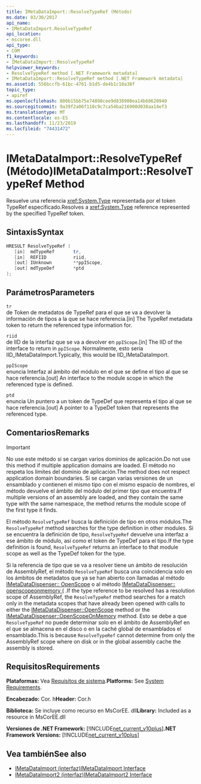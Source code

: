 ```yaml
---
title: IMetaDataImport::ResolveTypeRef (Método)
ms.date: 03/30/2017
api_name:
- IMetaDataImport.ResolveTypeRef
api_location:
- mscoree.dll
api_type:
- COM
f1_keywords:
- IMetaDataImport::ResolveTypeRef
helpviewer_keywords:
- ResolveTypeRef method [.NET Framework metadata]
- IMetaDataImport::ResolveTypeRef method [.NET Framework metadata]
ms.assetid: 556bccfb-61bc-4761-b1d5-de4b1c18a38f
topic_type:
- apiref
ms.openlocfilehash: 800b15bb75e74898cee9d838900ea14b60620940
ms.sourcegitcommit: 9a39f2a06f110c9c7ca54ba216900d038aa14ef3
ms.translationtype: MT
ms.contentlocale: es-ES
ms.lasthandoff: 11/23/2019
ms.locfileid: "74431472"
---
```

# <a name="imetadataimportresolvetyperef-method"></a><span data-ttu-id="d2dda-102">IMetaDataImport::ResolveTypeRef (Método)</span><span class="sxs-lookup"><span data-stu-id="d2dda-102">IMetaDataImport::ResolveTypeRef Method</span></span>
<span data-ttu-id="d2dda-103">Resuelve una referencia <xref:System.Type> representada por el token TypeRef especificado.</span><span class="sxs-lookup"><span data-stu-id="d2dda-103">Resolves a <xref:System.Type> reference represented by the specified TypeRef token.</span></span>  
  
## <a name="syntax"></a><span data-ttu-id="d2dda-104">Sintaxis</span><span class="sxs-lookup"><span data-stu-id="d2dda-104">Syntax</span></span>  
  
```cpp  
HRESULT ResolveTypeRef (  
   [in]  mdTypeRef       tr,  
   [in]  REFIID          riid,  
   [out] IUnknown        **ppIScope,  
   [out] mdTypeDef       *ptd  
);  
```  
  
## <a name="parameters"></a><span data-ttu-id="d2dda-105">Parámetros</span><span class="sxs-lookup"><span data-stu-id="d2dda-105">Parameters</span></span>  
 `tr`  
 <span data-ttu-id="d2dda-106">de Token de metadatos de TypeRef para el que se va a devolver la información de tipos a la que se hace referencia.</span><span class="sxs-lookup"><span data-stu-id="d2dda-106">[in] The TypeRef metadata token to return the referenced type information for.</span></span>  
  
 `riid`  
 <span data-ttu-id="d2dda-107">de IID de la interfaz que se va a devolver en `ppIScope`.</span><span class="sxs-lookup"><span data-stu-id="d2dda-107">[in] The IID of the interface to return in `ppIScope`.</span></span> <span data-ttu-id="d2dda-108">Normalmente, esto sería IID_IMetaDataImport.</span><span class="sxs-lookup"><span data-stu-id="d2dda-108">Typically, this would be IID_IMetaDataImport.</span></span>  
  
 `ppIScope`  
 <span data-ttu-id="d2dda-109">enuncia Interfaz al ámbito del módulo en el que se define el tipo al que se hace referencia.</span><span class="sxs-lookup"><span data-stu-id="d2dda-109">[out] An interface to the module scope in which the referenced type is defined.</span></span>  
  
 `ptd`  
 <span data-ttu-id="d2dda-110">enuncia Un puntero a un token de TypeDef que representa el tipo al que se hace referencia.</span><span class="sxs-lookup"><span data-stu-id="d2dda-110">[out] A pointer to a TypeDef token that represents the referenced type.</span></span>  
  
## <a name="remarks"></a><span data-ttu-id="d2dda-111">Comentarios</span><span class="sxs-lookup"><span data-stu-id="d2dda-111">Remarks</span></span>  
  
> [!IMPORTANT]
> <span data-ttu-id="d2dda-112">No use este método si se cargan varios dominios de aplicación.</span><span class="sxs-lookup"><span data-stu-id="d2dda-112">Do not use this method if multiple application domains are loaded.</span></span> <span data-ttu-id="d2dda-113">El método no respeta los límites del dominio de aplicación.</span><span class="sxs-lookup"><span data-stu-id="d2dda-113">The method does not respect application domain boundaries.</span></span> <span data-ttu-id="d2dda-114">Si se cargan varias versiones de un ensamblado y contienen el mismo tipo con el mismo espacio de nombres, el método devuelve el ámbito del módulo del primer tipo que encuentra.</span><span class="sxs-lookup"><span data-stu-id="d2dda-114">If multiple versions of an assembly are loaded, and they contain the same type with the same namespace, the method returns the module scope of the first type it finds.</span></span>  
  
 <span data-ttu-id="d2dda-115">El método `ResolveTypeRef` busca la definición de tipo en otros módulos.</span><span class="sxs-lookup"><span data-stu-id="d2dda-115">The `ResolveTypeRef` method searches for the type definition in other modules.</span></span> <span data-ttu-id="d2dda-116">Si se encuentra la definición de tipo, `ResolveTypeRef` devuelve una interfaz a ese ámbito de módulo, así como el token de TypeDef para el tipo.</span><span class="sxs-lookup"><span data-stu-id="d2dda-116">If the type definition is found, `ResolveTypeRef` returns an interface to that module scope as well as the TypeDef token for the type.</span></span>  
  
 <span data-ttu-id="d2dda-117">Si la referencia de tipo que se va a resolver tiene un ámbito de resolución de AssemblyRef, el método `ResolveTypeRef` busca una coincidencia solo en los ámbitos de metadatos que ya se han abierto con llamadas al método [IMetaDataDispenser:: OpenScope](../../../../docs/framework/unmanaged-api/metadata/imetadatadispenser-openscope-method.md) o al método [IMetaDataDispenser:: openscopeonmemory (](../../../../docs/framework/unmanaged-api/metadata/imetadatadispenser-openscopeonmemory-method.md) .</span><span class="sxs-lookup"><span data-stu-id="d2dda-117">If the type reference to be resolved has a resolution scope of AssemblyRef, the `ResolveTypeRef` method searches for a match only in the metadata scopes that have already been opened with calls to either the [IMetaDataDispenser::OpenScope](../../../../docs/framework/unmanaged-api/metadata/imetadatadispenser-openscope-method.md) method or the [IMetaDataDispenser::OpenScopeOnMemory](../../../../docs/framework/unmanaged-api/metadata/imetadatadispenser-openscopeonmemory-method.md) method.</span></span> <span data-ttu-id="d2dda-118">Esto se debe a que `ResolveTypeRef` no puede determinar solo en el ámbito de AssemblyRef en el que se almacena en el disco o en la caché global de ensamblados el ensamblado.</span><span class="sxs-lookup"><span data-stu-id="d2dda-118">This is because `ResolveTypeRef` cannot determine from only the AssemblyRef scope where on disk or in the global assembly cache the assembly is stored.</span></span>  
  
## <a name="requirements"></a><span data-ttu-id="d2dda-119">Requisitos</span><span class="sxs-lookup"><span data-stu-id="d2dda-119">Requirements</span></span>  
 <span data-ttu-id="d2dda-120">**Plataformas:** Vea [Requisitos de sistema](../../../../docs/framework/get-started/system-requirements.md).</span><span class="sxs-lookup"><span data-stu-id="d2dda-120">**Platforms:** See [System Requirements](../../../../docs/framework/get-started/system-requirements.md).</span></span>  
  
 <span data-ttu-id="d2dda-121">**Encabezado:** Cor. h</span><span class="sxs-lookup"><span data-stu-id="d2dda-121">**Header:** Cor.h</span></span>  
  
 <span data-ttu-id="d2dda-122">**Biblioteca:** Se incluye como recurso en MsCorEE. dll</span><span class="sxs-lookup"><span data-stu-id="d2dda-122">**Library:** Included as a resource in MsCorEE.dll</span></span>  
  
 <span data-ttu-id="d2dda-123">**Versiones de .NET Framework:** [!INCLUDE[net_current_v10plus](../../../../includes/net-current-v10plus-md.md)]</span><span class="sxs-lookup"><span data-stu-id="d2dda-123">**.NET Framework Versions:** [!INCLUDE[net_current_v10plus](../../../../includes/net-current-v10plus-md.md)]</span></span>  
  
## <a name="see-also"></a><span data-ttu-id="d2dda-124">Vea también</span><span class="sxs-lookup"><span data-stu-id="d2dda-124">See also</span></span>

- [<span data-ttu-id="d2dda-125">IMetaDataImport (interfaz)</span><span class="sxs-lookup"><span data-stu-id="d2dda-125">IMetaDataImport Interface</span></span>](../../../../docs/framework/unmanaged-api/metadata/imetadataimport-interface.md)
- [<span data-ttu-id="d2dda-126">IMetaDataImport2 (interfaz)</span><span class="sxs-lookup"><span data-stu-id="d2dda-126">IMetaDataImport2 Interface</span></span>](../../../../docs/framework/unmanaged-api/metadata/imetadataimport2-interface.md)
